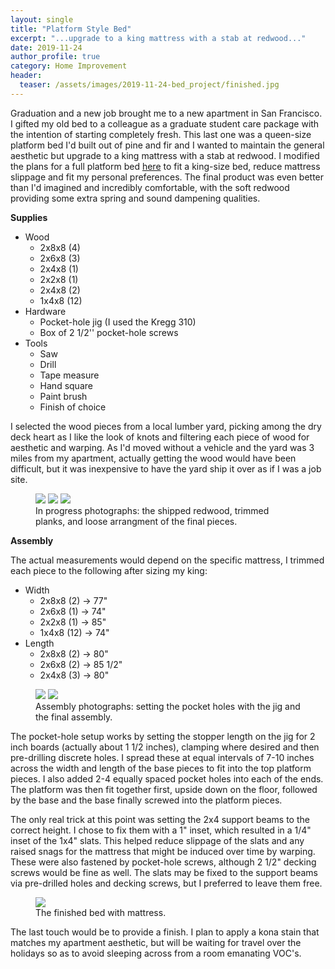 ```yaml
---
layout: single
title: "Platform Style Bed"
excerpt: "...upgrade to a king mattress with a stab at redwood..."
date: 2019-11-24
author_profile: true
category: Home Improvement
header: 
  teaser: /assets/images/2019-11-24-bed_project/finished.jpg
---
```



Graduation and a new job brought me to a new apartment in San Francisco. 
I gifted my old bed to a colleague as a graduate student care package with the intention of starting completely fresh. This last one was a queen-size platform bed I'd built out of pine and fir and I wanted to maintain the general aesthetic but upgrade to a king mattress with a stab at redwood. I modified the plans for a full platform bed [here](https://www.shanty-2-chic.com/wp-content/uploads/2014/08/DIY-Platform-Bed.pdf) to fit a king-size bed, reduce mattress slippage and fit my personal preferences. The final product was even better than I'd imagined and incredibly comfortable, with the soft redwood providing some extra spring and sound dampening qualities.


**Supplies** 

- Wood
  + 2x8x8 (4)  
  + 2x6x8 (3)  
  + 2x4x8 (1)  
  + 2x2x8 (1)  
  + 2x4x8 (2)  
  + 1x4x8 (12)  
- Hardware  
  + Pocket-hole jig (I used the Kregg 310)  
  + Box of 2 1/2'' pocket-hole screws    
- Tools  
  + Saw  
  + Drill  
  + Tape measure  
  + Hand square  
  + Paint brush  
  + Finish of choice  


I selected the wood pieces from a local lumber yard, picking among the dry deck heart as I like the look of knots and filtering each piece of wood for aesthetic and warping. As I'd moved without a vehicle and the yard was 3 miles from my apartment, actually getting the wood would have been difficult, but it was inexpensive to have the yard ship it over as if I was a job site.  


<figure class="third">
	<a href="/assets/images/2019-11-24-bed_project/redwood.jpg"><img src="/assets/images/2019-11-24-bed_project/redwood.jpg"></a>
	<a href="/assets/images/2019-11-24-bed_project/cutting.jpg"><img src="/assets/images/2019-11-24-bed_project/cutting.jpg"></a>
	<a href="/assets/images/2019-11-24-bed_project/arrangement.jpg"><img src="/assets/images/2019-11-24-bed_project/arrangement.jpg"></a>
	<figcaption>In progress photographs: the shipped redwood, trimmed planks, and loose arrangment of the final pieces.</figcaption>
</figure>


**Assembly** 


The actual measurements would depend on the specific mattress, I trimmed each piece to the following after sizing my king:  

- Width  
  + 2x8x8 (2) &#8594; 77"  
  + 2x6x8 (1) &#8594; 74"  
  + 2x2x8 (1) &#8594; 85"  
  + 1x4x8 (12) &#8594; 74"  
- Length  
  + 2x8x8 (2) &#8594; 80"  
  + 2x6x8 (2) &#8594; 85 1/2"  
  + 2x4x8 (3) &#8594; 80"  


<figure class="half">
        <a href="/assets/images/2019-11-24-bed_project/pocket_holes.jpg"><img src="/assets/images/2019-11-24-bed_project/pocket_holes.jpg"></a>
        <a href="/assets/images/2019-11-24-bed_project/completed_bed.jpg"><img src="/assets/images/2019-11-24-bed_project/completed_bed.jpg"></a>
       <figcaption>Assembly photographs: setting the pocket holes with the jig and the final assembly.</figcaption>
</figure>

The pocket-hole setup works by setting the stopper length on the jig for 2 inch boards (actually about 1 1/2 inches), clamping where desired and then pre-drilling discrete holes. I spread these at equal intervals of 7-10 inches across the width and length of the base pieces to fit into the top platform pieces. I also added 2-4 equally spaced pocket holes into each of the ends. The platform was then fit together first, upside down on the floor, followed by the base and the base finally screwed into the platform pieces.   

The only real trick at this point was setting the 2x4 support beams to the correct height. I chose to fix them with a 1" inset, which resulted in a 1/4" inset of the 1x4" slats. This helped reduce slippage of the slats and any raised snags for the mattress that might be induced over time by warping. These were also fastened by pocket-hole screws, although 2 1/2" decking screws would be fine as well. The slats may be fixed to the support beams via pre-drilled holes and decking screws, but I preferred to leave them free.   


<figure>
        <a href="/assets/images/2019-11-24-bed_project/finished.jpg"><img src="/assets/images/2019-11-24-bed_project/finished.jpg"></a>
      <figcaption>The finished bed with mattress.</figcaption>
</figure>


The last touch would be to provide a finish. I plan to apply a kona stain that matches my apartment aesthetic, but will be waiting for travel over the holidays so as to avoid sleeping across from a room emanating VOC's.  


